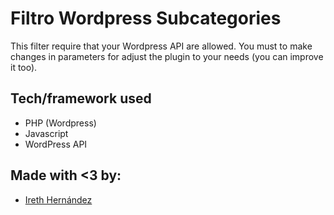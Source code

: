 # Filtro Wordpress Subcategories
This filter require that your Wordpress API are allowed.
You must to make changes in parameters for adjust the plugin to your needs (you can improve it too).

## Tech/framework used
* PHP (Wordpress)
* Javascript
* WordPress API

## Made with <3 by:
- [Ireth Hernández](https://github.com/IrethHernandez)